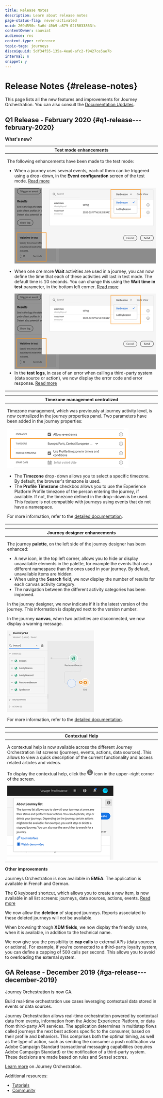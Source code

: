 ```yaml
---
title: Release Notes
description: Learn about release notes
page-status-flag: never-activated
uuid: 269d590c-5a6d-40b9-a879-02f5033863fc
contentOwner: sauviat
audience: rns
content-type: reference
topic-tags: journeys
discoiquuid: 5df34f55-135a-4ea8-afc2-f9427ce5ae7b
internal: n
snippet: y
---
```


# Release Notes {#release-notes}

This page lists all the new features and improvements for Journey Orchestration.
You can also consult the [Documentation Updates](../release-notes/documentation-updates.md).

## Q1 Release - February 2020 {#q1-release---february-2020}

**What's new?**

<table>
<thead>
<tr>
<th><strong>Test mode enhancements</strong><br/></th>
</tr>
</thead>
<tbody>
<tr>
<td>
<p>The following enhancements have been made to the test mode:</p>
<ul>
<li>When a journey uses several events, each of them can be triggered using a drop-down, in the <strong>Event configuration</strong> screen of the test mode. <a href="../building-journeys/testing-the-journey.md#firing_events">Read more</a></p><img src="../assets/rn-test.png"/></li>
<li><p>When one ore more <strong>Wait</strong> activities are used in a journey, you can now define the time that each of these activities will last in test mode. The default time is 10 seconds. You can change this using the <strong>Wait time in test</strong> parameter, in the bottom left corner. <a href="../building-journeys/testing-the-journey.md">Read more</a></p><img src="../assets/rn-test.png"/>
</li>
<li>In the <strong>test logs</strong>, in case of an error when calling a third-party system (data source or action), we now display the error code and error response. <a href="../building-journeys/testing-the-journey.md#viewing_logs">Read more</a>
</li>
</ul>
</td>
</tr>
</tbody>
</table>

<table>
<thead>
<tr>
<th><strong>Timezone management centralized</strong><br/></th>
</tr>
</thead>
<tbody>
<tr> 
<td>
<p>Timezone management, which was previously at journey activity level, is now centralized in the journey properties panel. Two parameters have been added in the journey properties:</p>
<img src="../assets/rn-timezone.png"/>
<ul>
<li>The <strong>Timezone</strong> drop-down allows you to select a specific timezone. By default, the browser's timezone is used.</li>
<li>The <strong>Profile Timezone</strong> checkbox allows you to use the Experience Platform Profile timezone of the person entering the journey, if available. If not, the timezone defined in the drop-down is be used. This feature is not compatible with journeys  using events that do not have a namespace.</li>
</ul>
<p>For more information, refer to the <a href="../building-journeys/changing-properties.md">detailed documentation</a>.</p>
</td>
</tr>
</tbody>
</table>

<table>
<thead>
<tr>
<th><strong>Journey designer enhancements</strong><br/></th>
</tr>
</thead>
<tbody>
<tr> 
<td>
<p>The journey <strong>palette</strong>, on the left side of the journey designer has been enhanced:</p>
<ul>
<li>A new icon, in the top left corner, allows you to hide or display unavailable elements in the palette, for example the events that use a different namespace than the ones used in your journey. By default, unavailable items are hidden.</li>
<li>When using the <strong>Search</strong> field, we now display the number of results for each canvas activity category.</li>
<li>The navigation between the different activity categories has been improved.</li>
</ul>
<p>In the journey designer, we now indicate if it is the latest version of the journey. This information is displayed next to the version number.</p>
<p>In the journey <strong>canvas</strong>, when two activities are disconnected, we now display a warning message.</p>
<img src="../assets/rn-canvas.png"/>
<p>For more information, refer to the <a href="../building-journeys/using-the-journey-designer.htmls.md">detailed documentation</a>.</p>
</td>
</tr>
</tbody>
</table>

<table>
<thead>
<tr>
<th><strong>Contextual Help</strong><br/></th>
</tr>
</thead>
<tbody>
<tr>
<td>
<p>A contextual help is now available across the different Journey Orchestration list screens (journeys, events, actions, data sources). This allows to view a quick description of the current functionality and access related articles and videos.</p>
<p>To display the contextual help, click the <img src="../assets/icon-context.png"/> icon in the upper-right corner of the screen. </p>
<img src="../assets/rn-context.png"/>
</td>
</tr>
</tbody>
</table>

**Other improvements**

Journeys Orchestration is now available in **EMEA**. The application is available in French and German.

The **C** keyboard shortcut, which allows you to create a new item, is now available in all list screens: journeys, data sources, actions, events. [Read more](../about/user-interface.md#section_ksq_zr1_ffb)

We now allow the **deletion** of stopped journeys. Reports associated to these deleted journeys will not be available.

When browsing through **XDM fields**, we now display the friendly name, when it is available, in addition to the technical name.

We now give you the possibility to **cap calls** to external APIs (data sources or actions). For example, if you're connected to a third-party loyalty system, you can define a capping of 500 calls per second. This allows you to avoid to overloading the external system.

## GA Release - December 2019 {#ga-release---december-2019}

Journey Orchestration is now GA. 

Build real-time orchestration use cases leveraging contextual data stored in events or data sources.

Journey Orchestration allows real-time orchestration powered by contextual data from events, information from the Adobe Experience Platform, or data from third-party API services. The application determines in multistep flows called journeys the next best actions specific to the consumer, based on their profile and behaviors. This comprises both the optimal timing, as well as the type of action, such as sending the consumer a push notification via Adobe Campaign Standard transactional messaging capabilities (requires Adobe Campaign Standard) or the notification of a third-party system. These decisions are made based on rules and Sensei scores.

[Learn more](../action/working-with-adobe-campaign.md) on Journey Orchestration.

Additional resources:

* [Tutorials](https://docs.adobe.com/content/help/en/platform-learn/tutorials/journey-orchestration/introduction.html)
* [Community](https://www.adobe.com/go/journeyorchestrationcommunity)